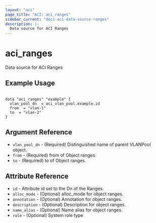 ```yaml
---
layout: "aci"
page_title: "ACI: aci_ranges"
sidebar_current: "docs-aci-data-source-ranges"
description: |-
  Data source for ACI Ranges
---
```


# aci_ranges #
Data source for ACI Ranges

## Example Usage ##

```hcl

data "aci_ranges" "example" {
  vlan_pool_dn  = aci_vlan_pool.example.id
  from  = "vlan-1"
  to  = "vlan-2"
}

```

## Argument Reference ##

* `vlan_pool_dn` - (Required) Distinguished name of parent VLANPool object.
* `from` - (Required) from of Object ranges.
* `to` - (Required) to of Object ranges.


## Attribute Reference

* `id` - Attribute id set to the Dn of the Ranges.
* `alloc_mode` - (Optional) alloc_mode for object ranges.
* `annotation` - (Optional) Annotation for object ranges.
* `description` - (Optional) Description for object ranges.
* `name_alias` - (Optional) Name alias for object ranges.
* `role` - (Optional) System role type
